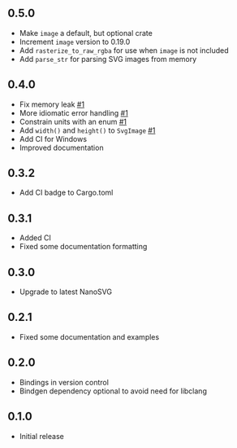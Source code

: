 ## 0.5.0
 - Make `image` a default, but optional crate
 - Increment `image` version to 0.19.0
 - Add `rasterize_to_raw_rgba` for use when `image` is not included
 - Add `parse_str` for parsing SVG images from memory

## 0.4.0
 - Fix memory leak [#1](https://github.com/nickbrowne/nsvg/pull/1)
 - More idiomatic error handling [#1](https://github.com/nickbrowne/nsvg/pull/1)
 - Constrain units with an enum [#1](https://github.com/nickbrowne/nsvg/pull/1)
 - Add `width()` and `height()` to `SvgImage` [#1](https://github.com/nickbrowne/nsvg/pull/1)
 - Add CI for Windows
 - Improved documentation

## 0.3.2
 - Add CI badge to Cargo.toml

## 0.3.1
 - Added CI
 - Fixed some documentation formatting

## 0.3.0
 - Upgrade to latest NanoSVG

## 0.2.1
 - Fixed some documentation and examples

## 0.2.0
 - Bindings in version control
 - Bindgen dependency optional to avoid need for libclang

## 0.1.0
 - Initial release
